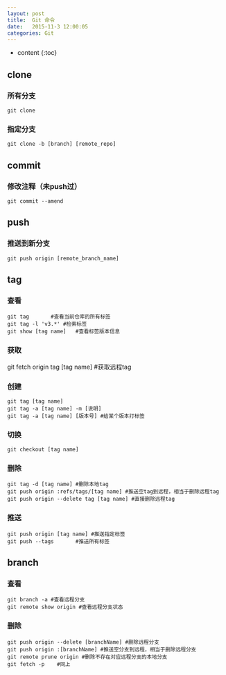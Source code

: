 ```yaml
---
layout: post
title:  Git 命令
date:   2015-11-3 12:00:05
categories: Git
---
```


* content
{:toc}

## clone

### 所有分支

<pre><code class="hljs">git clone</code></pre>

### 指定分支

<pre><code class="hljs">git clone -b [branch] [remote_repo]</code></pre>

## commit

### 修改注释（未push过）

<pre><code class="hljs">git commit --amend</code></pre>

## push

### 推送到新分支

<pre><code class="hljs">git push origin [remote_branch_name]</code></pre>

## tag

### 查看

<pre><code class="hljs">git tag 	  #查看当前仓库的所有标签
git tag -l 'v3.*' #检索标签
git show [tag name]	  #查看标签版本信息</code></pre>

### 获取

git fetch origin tag [tag name]		 #获取远程tag

### 创建

<pre><code class="hljs">git tag [tag name]
git tag -a [tag name] -m [说明]
git tag -a [tag name] [版本号] #给某个版本打标签</code></pre>

### 切换

<pre><code class="hljs">git checkout [tag name]</code></pre>

### 删除

<pre><code class="hljs">git tag -d [tag name] #删除本地tag
git push origin :refs/tags/[tag name] #推送空tag到远程，相当于删除远程tag
git push origin --delete tag [tag name] #直接删除远程tag</code></pre>

### 推送

<pre><code class="hljs">git push origin [tag name] #推送指定标签
git push --tags		  #推送所有标签</code></pre>

## branch

### 查看

<pre><code class="hljs">git branch -a #查看远程分支
git remote show origin #查看远程分支状态</code></pre>

### 删除

<pre><code class="hljs">git push origin --delete [branchName] #删除远程分支
git push origin :[branchName] #推送空分支到远程，相当于删除远程分支
git remote prune origin	#删除不存在对应远程分支的本地分支
git fetch -p	#同上</code></pre>
